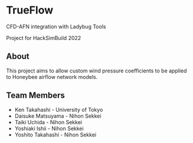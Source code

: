 # TrueFlow
CFD-AFN integration with Ladybug Tools

Project for HackSimBuild 2022

## About
This project aims to allow custom wind pressure coefficients to be applied to Honeybee airflow network models.

## Team Members
- Ken Takahashi - University of Tokyo
- Daisuke Matsuyama - Nihon Sekkei
- Taiki Uchida - Nihon Sekkei
- Yoshiaki Ishii - Nihon Sekkei
- Yoshito Takahashi - Nihon Sekkei
